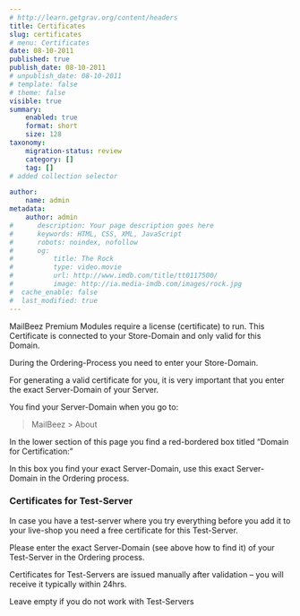 ```yaml
---
# http://learn.getgrav.org/content/headers
title: Certificates
slug: certificates
# menu: Certificates
date: 08-10-2011
published: true
publish_date: 08-10-2011
# unpublish_date: 08-10-2011
# template: false
# theme: false
visible: true
summary:
    enabled: true
    format: short
    size: 128
taxonomy:
    migration-status: review
    category: []
    tag: []
# added collection selector

author:
    name: admin
metadata:
    author: admin
#      description: Your page description goes here
#      keywords: HTML, CSS, XML, JavaScript
#      robots: noindex, nofollow
#      og:
#          title: The Rock
#          type: video.movie
#          url: http://www.imdb.com/title/tt0117500/
#          image: http://ia.media-imdb.com/images/rock.jpg
#  cache_enable: false
#  last_modified: true
---
```


MailBeez Premium Modules require a license (certificate) to run. This Certificate is connected to your Store-Domain and only valid for this Domain.

During the Ordering-Process you need to enter your Store-Domain.

For generating a valid certificate for you, it is very important that you enter the exact Server-Domain of your Server.

You find your Server-Domain when you go to:

> MailBeez > About

In the lower section of this page you find a red-bordered box titled “Domain for Certification:”

In this box you find your exact Server-Domain, use this exact Server-Domain in the Ordering process.

### Certificates for Test-Server

In case you have a test-server where you try everything before you add it to your live-shop you need a free certificate for this Test-Server.

Please enter the exact Server-Domain (see above how to find it) of your Test-Server in the Ordering process.

Certificates for Test-Servers are issued manually after validation – you will receive it typically within 24hrs.

Leave empty if you do not work with Test-Servers

